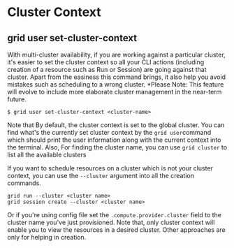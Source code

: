 # Cluster Context

## grid user set-cluster-context

With multi-cluster availability, if you are working against a particular cluster, it's easier to set the cluster context so all your CLI actions (including creation of a resource such as Run or Session) are going against that cluster. Apart from the easiness this command brings, it also help you avoid mistakes such as scheduling to a wrong cluster. \*Please Note: This feature will evolve to include more elaborate cluster management in the near-term future.

```
$ grid user set-cluster-context <cluster-name>
```

Note that By default, the cluster context is set to the global cluster. You can find what's the currently set cluster context by the `grid user`command which should print the user information along with the current context into the terminal. Also, For finding the cluster name, you can use `grid cluster` to list all the available clusters

If you want to schedule resources on a cluster which is not your cluster context, you can use the `--cluster` argument into all the creation commands.

```
grid run --cluster <cluster name>
grid session create --cluster <cluster name>
```

Or if you're using config file set the `.compute.provider.cluster` field to the cluster name you've just provisioned. Note that, only cluster context will enable you to view the resources in a desired cluster. Other approaches are only for helping in creation.
